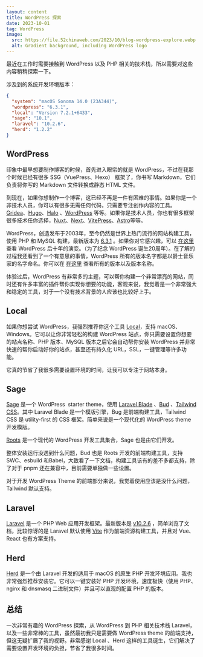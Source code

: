 ```yaml
---
layout: content
title: WordPress 探索
date: 2023-10-01
tag: WordPress
image:
  src: https://file.52chinaweb.com/2023/10/blog-wordpress-explore.webp
  alt: Gradient background, including WordPress logo
---
```


最近在工作时需要接触到 WordPress 以及 PHP 相关的技术栈，所以需要对这些内容稍稍探索一下。

涉及到的系统开发环境版本：

```json
{
  "system": "macOS Sonoma 14.0 (23A344)",
  "wordpress": "6.3.1",
  "local": "Version 7.2.1+6433",
  "sage": "10.1",
  "laravel": "10.2.6",
  "herd": "1.2.2"
}
```
## WordPress

印象中最早想要制作博客的时候，首先进入眼帘的就是 WordPress，不过在我那个时候已经有很多 SSG（VuePress、Hexo） 框架了，你书写 Markdown，它们负责将你写的 Markdown 文件转换成静态 HTML 文件。

到现在，如果你想制作一个博客，这已经不再是一件有困难的事情。如果你是一个非技术人员，你可以有很多无需任何代码，只需要专注创作内容的工具。[Gridea](https://gridea.dev)、[Hugo](https://gohugo.io)、[Halo](https://www.halo.run) 、[WordPress](https://wordpress.com/) 等等。如果你是技术人员，你也有很多框架很多技术任你选择，[Nuxt](https://nuxt.com)、[Next](https://nextjs.org)、[VitePress](https://vitepress.dev)、[Astro](https://astro.build)等等。

WordPress，创造发布于2003年，至今仍然是世界上热门流行的网站构建工具，使用 PHP 和 MySQL 构建，最新版本为 [6.3.1](https://wordpress.org/download/releases/) 。如果你对它感兴趣，可以 [在这里](https://wordpress.org/book/) 查看 WordPress 后十年的演变。（为了纪念 WordPress 诞生20周年）。在了解的过程我还看到了一个有意思的事情，WordPress 所有的版本名字都是以爵士音乐家的名字命名。你可以在 [在这里](https://wordpress.org/about/history/) 查看所有的版本以及版本名称。

体验过后，WordPress 有非常多的主题，可以帮你构建一个非常漂亮的网站，同时还有许多丰富的插件帮你实现你想要的功能，客观来说，我觉着是一个非常强大和稳定的工具，对于一个没有技术背景的人应该也比较好上手。

## Local

如果你想尝试 WordPress，我强烈推荐你这个工具 [Local](https://localwp.com)，支持 macOS、Windows。它可以让你非常轻松的构建 WordPress 站点，你只需要设置你想要的站点名称、PHP 版本、MySQL 版本之后它会自动帮你安装 WordPress 并非常快速的帮你启动好你的站点，甚至还有持久化 URL，SSL，一键管理等许多功能。

它真的节省了我很多需要设置环境的时间，让我可以专注于网站本身。

## Sage

[Sage](https://github.com/roots/sage) 是一个 WordPress  starter theme，使用 [Laravel Blade](https://laravel.com/docs/master/blade) 、[Bud](https://bud.js.org/) 、[Tailwind CSS](https://tailwindcss.com/)。其中 Laravel Blade 是一个模版引擎，Bug 是前端构建工具，Tailwind CSS 是 utility-first 的 CSS 框架。简单来说是一个现代化的 WordPress theme 开发模版。

[Roots](https://roots.io) 是一个现代的 WordPress 开发工具集合，Sage 也是由它们开发。

整体安装运行没遇到什么问题，Bud 也是 Roots 开发的前端构建工具，支持 SWC、esbuild 和Babel，大致看了一下文档，构建工具该有的差不多都支持，除了对于 pnpm 还在兼容中，目前需要单独做一些设置。

对于开发 WordPress Theme 的前端部分来说，我觉着使用应该是没什么问题，Tailwind 默认支持。

## Laravel

[Laravel](https://laravel.com) 是一个 PHP Web 应用开发框架。最新版本是 [v10.2.6](https://github.com/laravel/laravel/releases/tag/v10.2.6) ，简单浏览了文档，比较惊讶的是 Laravel 默认使用 [Vite](https://vitejs.dev) 作为前端资源构建工具，并且对 Vue、React 也有方案支持。

## Herd

[Herd](https://herd.laravel.com) 是一个由 Laravel 开发的适用于 macOS 的原生 PHP 开发环境应用。我也非常强烈推荐安装它。它可以一键安装好 PHP 开发环境，速度极快（使用 PHP、nginx 和 dnsmasq 二进制文件）并且可以直观的配置 PHP 的版本。

## 总结

一次非常有趣的 WordPress 探索，从 WordPress 到 PHP 相关技术栈 Laravel，以及一些非常棒的工具，虽然最初我只是需要做 WordPress theme 的前端支持，但这无疑扩展了我的视野。非常感谢 Local 、Herd 这样的工具诞生，它们解决了需要设置开发环境的负担，节省了我很多时间。










